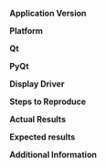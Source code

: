 <!--
The following template is useful for filing new issues. Processing an issue will go much faster when this is filled out, and issues which do not use this template will be removed.

Before filing, PLEASE check if the issue already exists (either open or closed) by using the search bar on the issues page. If it does, comment there. Even if it's closed, we can reopen it based on your comment.

Also, please note the application version in the title of the issue. For example: "[3.2.1] Cannot connect to 3rd-party printer". Please do not write thigns like "Request:" or "[BUG]" in the title; this is what labels are for.

It is also helpful to attach a project (.3mf or .curaproject) file and Cura log file so we can debug issues quicker.
Information about how to find the log file can be found at https://github.com/Ultimaker/Cura/wiki/Cura-Preferences-and-Settings-Locations. To upload a project, try changing the extension to e.g. .curaproject.3mf.zip so that github accepts uploading the file. Otherwise we recommend http://wetransfer.com, but other file hosts like Google Drive or Dropbox work well too.

Thank you for using Cura!
-->

**Application Version**
<!-- The version of the application this issue occurs with -->

**Platform**
<!-- Information about the platform the issue occurs on -->

**Qt**
<!-- The version of Qt used (not necessary if you're using the version from Ultimaker's website) -->

**PyQt**
<!-- The version of PyQt used (not necessary if you're using the version from Ultimaker's website) -->

**Display Driver**
<!--  Video driver name and version -->

**Steps to Reproduce**
<!-- Add the steps needed that lead up to the issue (replace this text) -->

**Actual Results**
<!-- What happens after the above steps have been followed (replace this text) -->

**Expected results**
<!-- What should happen after the above steps have been followed (replace this text) -->

**Additional Information**
<!-- Extra information relevant to the issue, like screenshots (replace this text) -->
